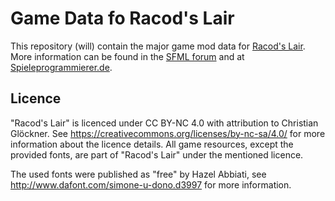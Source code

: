 # Game Data fo Racod's Lair

This repository (will) contain the major game mod data for [Racod's Lair](http://www.indiedb.com/games/racods-lair/). More information can be found in the [SFML forum](http://en.sfml-dev.org/forums/index.php?topic=16367.0) and at [Spieleprogrammierer.de](https://www.spieleprogrammierer.de/12-projektvorstellungen-und-stellenangebote/23552-racod-s-lair-ein-coop-dungeoncrawler).

## Licence

"Racod's Lair" is licenced under CC BY-NC 4.0 with attribution to
Christian Glöckner. See https://creativecommons.org/licenses/by-nc-sa/4.0/
for more information about the licence details. All game resources, except
the provided fonts, are part of "Racod's Lair" under the mentioned licence.

The used fonts were published as "free" by Hazel Abbiati, see
http://www.dafont.com/simone-u-dono.d3997 for more information.

